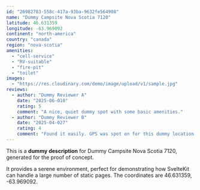 ```yaml
---
id: "26982783-558c-417a-93ba-9632fe564908"
name: "Dummy Campsite Nova Scotia 7120"
latitude: 46.631359
longitude: -63.969092
continent: "north-america"
country: "canada"
region: "nova-scotia"
amenities:
  - "cell-service"
  - "RV-suitable"
  - "fire-pit"
  - "toilet"
images:
  - "https://res.cloudinary.com/demo/image/upload/v1/sample.jpg"
reviews:
  - author: "Dummy Reviewer A"
    date: "2025-06-010"
    rating: 5
    comment: "A nice, quiet dummy spot with some basic amenities."
  - author: "Dummy Reviewer B"
    date: "2025-04-027"
    rating: 4
    comment: "Found it easily. GPS was spot on for this dummy location."
---
```


This is a **dummy description** for Dummy Campsite Nova Scotia 7120, generated for the proof of concept.

It provides a serene environment, perfect for demonstrating how SvelteKit can handle a large number of static pages. The coordinates are 46.631359, -63.969092.
